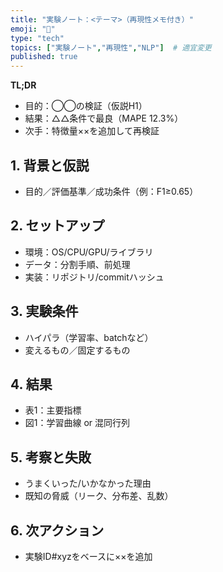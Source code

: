 ```yaml
---
title: "実験ノート：<テーマ>（再現性メモ付き）"
emoji: "🔬"
type: "tech"
topics: ["実験ノート","再現性","NLP"]  # 適宜変更
published: true
---
```


**TL;DR**  
- 目的：◯◯の検証（仮説H1）  
- 結果：△△条件で最良（MAPE 12.3%）  
- 次手：特徴量××を追加して再検証

## 1. 背景と仮説
- 目的／評価基準／成功条件（例：F1≥0.65）

## 2. セットアップ
- 環境：OS/CPU/GPU/ライブラリ
- データ：分割手順、前処理
- 実装：リポジトリ/commitハッシュ

## 3. 実験条件
- ハイパラ（学習率、batchなど）
- 変えるもの／固定するもの

## 4. 結果
- 表1：主要指標  
- 図1：学習曲線 or 混同行列

## 5. 考察と失敗
- うまくいった/いかなかった理由
- 既知の脅威（リーク、分布差、乱数）

## 6. 次アクション
- 実験ID#xyzをベースに××を追加
